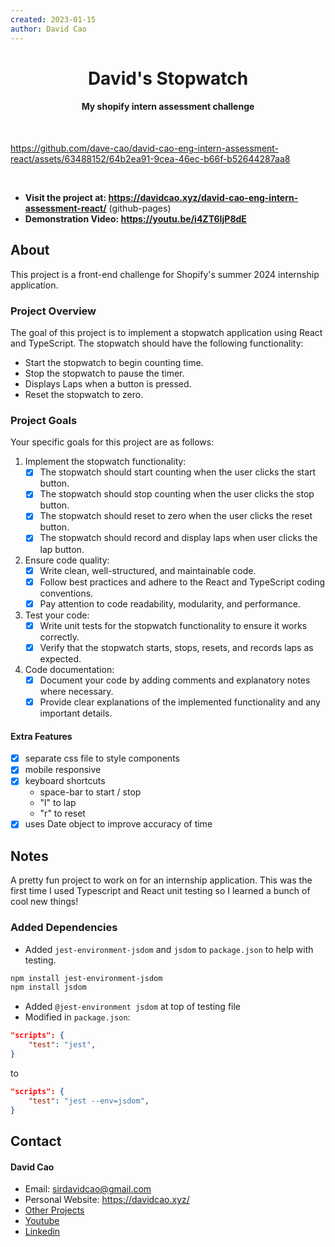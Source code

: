 ```yaml
---
created: 2023-01-15
author: David Cao
---
```


<h1 align='center'>David's Stopwatch</h1>
<h4 align='center'>My shopify intern assessment challenge</h4>
<br>

<!-- Video walkthrough or image -->
https://github.com/dave-cao/david-cao-eng-intern-assessment-react/assets/63488152/64b2ea91-9cea-46ec-b66f-b52644287aa8

<br>

<!-- List links to the project here (eg: live-link, youtube video) -->
- **Visit the project at: https://davidcao.xyz/david-cao-eng-intern-assessment-react/** (github-pages)
- **Demonstration Video: https://youtu.be/i4ZT6IjP8dE**

## About

This project is a front-end challenge for Shopify's summer 2024 internship application.

### Project Overview
The goal of this project is to implement a stopwatch application using React and TypeScript. The stopwatch should have the following functionality:

- Start the stopwatch to begin counting time.
- Stop the stopwatch to pause the timer.
- Displays Laps when a button is pressed.
- Reset the stopwatch to zero.

### Project Goals
Your specific goals for this project are as follows:

1. Implement the stopwatch functionality:
    - [x] The stopwatch should start counting when the user clicks the start button.
    - [x] The stopwatch should stop counting when the user clicks the stop button.
    - [x] The stopwatch should reset to zero when the user clicks the reset button.
    - [x] The stopwatch should record and display laps when user clicks the lap button.

2. Ensure code quality:
    - [x] Write clean, well-structured, and maintainable code.
    - [x] Follow best practices and adhere to the React and TypeScript coding conventions.
    - [x] Pay attention to code readability, modularity, and performance.

3. Test your code:
    - [x] Write unit tests for the stopwatch functionality to ensure it works correctly.
    - [x] Verify that the stopwatch starts, stops, resets, and records laps as expected.

4. Code documentation:
    - [x] Document your code by adding comments and explanatory notes where necessary.
    - [x] Provide clear explanations of the implemented functionality and any important details.

#### Extra Features

- [x] separate css file to style components
- [x] mobile responsive
- [x] keyboard shortcuts
    - space-bar to start / stop
    - "l" to lap
    - "r" to reset
- [x] uses Date object to improve accuracy of time

## Notes

A pretty fun project to work on for an internship application. This was the first time I used Typescript and React unit testing so I learned a bunch of cool new things!

### Added Dependencies

- Added `jest-environment-jsdom` and `jsdom` to `package.json` to help with testing. 

```bash
npm install jest-environment-jsdom
npm install jsdom
```

- Added `@jest-environment jsdom` at top of testing file
- Modified in `package.json`:
```json
"scripts": {
    "test": "jest",
}
```
to
```json
"scripts": {
    "test": "jest --env=jsdom",
}
```

<!-- CONTACT -->
## Contact

#### David Cao
- Email: sirdavidcao@gmail.com
- Personal Website: https://davidcao.xyz/
- [Other Projects](https://davidcao.xyz/legacy-portfolio/ProjectsPage/index.html)
- [Youtube](https://www.youtube.com/channel/UCEnBPbnNnqhQIIhW1uLXrLA)
- [Linkedin](https://www.linkedin.com/in/david-cao99/)
